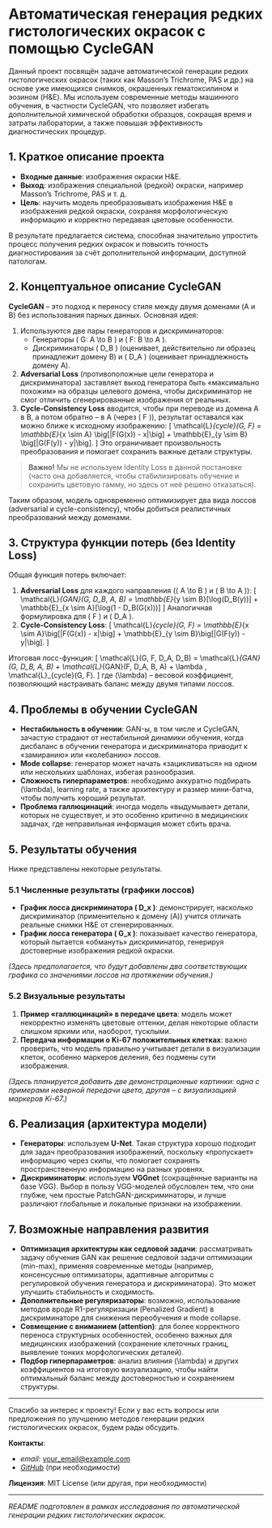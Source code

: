 # Автоматическая генерация редких гистологических окрасок с помощью CycleGAN

Данный проект посвящён задаче автоматической генерации редких гистологических окрасок (таких как Masson’s Trichrome, PAS и др.) на основе уже имеющихся снимков, окрашенных гематоксилином и эозином (H&E). Мы используем современные методы машинного обучения, в частности CycleGAN, что позволяет избегать дополнительной химической обработки образцов, сокращая время и затраты лаборатории, а также повышая эффективность диагностических процедур.

## 1. Краткое описание проекта

- **Входные данные**: изображения окраски H&E.  
- **Выход**: изображения специальной (редкой) окраски, например Masson’s Trichrome, PAS и т. д.  
- **Цель**: научить модель преобразовывать изображения H&E в изображения редкой окраски, сохраняя морфологическую информацию и корректно передавая цветовые особенности.  

В результате предлагается система, способная значительно упростить процесс получения редких окрасок и повысить точность диагностирования за счёт дополнительной информации, доступной патологам.

## 2. Концептуальное описание CycleGAN

**CycleGAN** – это подход к переносу стиля между двумя доменами (A и B) без использования парных данных. Основная идея:
1. Используются две пары генераторов и дискриминаторов:  
   - Генераторы \( G: A \to B \) и \( F: B \to A \).  
   - Дискриминаторы \( D_B \) (оценивает, действительно ли образец принадлежит домену B) и \( D_A \) (оценивает принадлежность домену A).
2. **Adversarial Loss** (противоположные цели генератора и дискриминатора) заставляет выход генератора быть «максимально похожим» на образцы целевого домена, чтобы дискриминатор не смог отличить сгенерированные изображения от реальных.
3. **Cycle-Consistency Loss** вводится, чтобы при переводе из домена A в B, а потом обратно – в A (через \( F \)), результат оставался как можно ближе к исходному изображению:
   \[
   \mathcal{L}_{cycle}(G, F) = \mathbb{E}_{x \sim A} \big[\|F(G(x)) - x\|\big] + \mathbb{E}_{y \sim B} \big[\|G(F(y)) - y\|\big].
   \]
   Это ограничивает произвольность преобразования и помогает сохранить важные детали структуры.

> **Важно!** Мы не используем Identity Loss в данной постановке (часто она добавляется, чтобы стабилизировать обучение и сохранить цветовую гамму, но здесь от неё решено отказаться).

Таким образом, модель одновременно оптимизирует два вида лоссов (adversarial и cycle-consistency), чтобы добиться реалистичных преобразований между доменами.

## 3. Структура функции потерь (без Identity Loss)

Общая функция потерь включает:
1. **Adversarial Loss** для каждого направления (\( A \to B \) и \( B \to A \)):
   \[
   \mathcal{L}_{GAN}(G, D_B, A, B) = 
   \mathbb{E}_{y \sim B}[\log(D_B(y))] + 
   \mathbb{E}_{x \sim A}[\log(1 - D_B(G(x)))]
   \]
   Аналогичная формулировка для \( F \) и \( D_A \).
2. **Cycle-Consistency Loss**:
   \[
   \mathcal{L}_{cycle}(G, F) = 
   \mathbb{E}_{x \sim A}\big[\|F(G(x)) - x\|\big] + 
   \mathbb{E}_{y \sim B}\big[\|G(F(y)) - y\|\big].
   \]

Итоговая лосс-функция:
\[
\mathcal{L}(G, F, D_A, D_B) = 
\mathcal{L}_{GAN}(G, D_B, A, B) +
\mathcal{L}_{GAN}(F, D_A, B, A) +
\lambda \, \mathcal{L}_{cycle}(G, F).
\]
где \(\lambda\) – весовой коэффициент, позволяющий настраивать баланс между двумя типами лоссов.

## 4. Проблемы в обучении CycleGAN

- **Нестабильность в обучении**: GAN-ы, в том числе и CycleGAN, зачастую страдают от нестабильной динамики обучения, когда дисбаланс в обучении генератора и дискриминатора приводит к «замиранию» или «колебанию» лоссов.  
- **Mode collapse**: генератор может начать «зацикливаться» на одном или нескольких шаблонах, избегая разнообразия.  
- **Сложность гиперпараметров**: необходимо аккуратно подбирать \(\lambda\), learning rate, а также архитектуру и размер мини-батча, чтобы получить хороший результат.  
- **Проблема галлюцинаций**: иногда модель «выдумывает» детали, которых не существует, и это особенно критично в медицинских задачах, где неправильная информация может сбить врача.

## 5. Результаты обучения

Ниже представлены некоторые результаты.

### 5.1 Численные результаты (графики лоссов)

- **График лосса дискриминатора \( D_x \)**: демонстрирует, насколько дискриминатор (применительно к домену \(A\)) учится отличать реальные снимки H&E от сгенерированных.  
- **График лосса генератора \( G_x \)**: показывает качество генератора, который пытается «обмануть» дискриминатор, генерируя достоверные изображения редкой окраски.

*(Здесь предполагается, что будут добавлены два соответствующих графика со значениями лоссов на протяжении обучения.)*

### 5.2 Визуальные результаты

1. **Пример «галлюцинаций» в передаче цвета**: модель может некорректно изменять цветовые оттенки, делая некоторые области слишком яркими или, наоборот, тусклыми.  
2. **Передача информации о Ki-67 положительных клетках**: важно проверить, что модель правильно учитывает детали в визуализации клеток, особенно маркеров деления, без подмены сути изображения.

*(Здесь планируется добавить две демонстрационные картинки: одна с примерами неверной передачи цвета, другая – с визуализацией маркеров Ki-67.)*

## 6. Реализация (архитектура модели)

- **Генераторы**: используем **U-Net**. Такая структура хорошо подходит для задач преобразования изображений, поскольку «пропускает» информацию через скипы, что помогает сохранять пространственную информацию на разных уровнях.  
- **Дискриминаторы**: используем **VGGnet** (сокращённые варианты на базе VGG). Выбор в пользу VGG-моделей обусловлен тем, что они глубже, чем простые PatchGAN-дискриминаторы, и лучше различают глобальные и локальные признаки на изображении.

## 7. Возможные направления развития

- **Оптимизация архитектуры как седловой задачи**: рассматривать задачу обучения GAN как решение седловой задачи оптимизации (min-max), применяя современные методы (например, консенсусные оптимизаторы, адаптивные алгоритмы с регулировкой обучения генератора и дискриминатора). Это может улучшить стабильность и сходимость.  
- **Дополнительные регуляризаторы**: возможно, использование методов вроде R1-регуляризации (Penalized Gradient) в дискриминаторе для снижения переобучения и mode collapse.  
- **Совмещение с вниманием (attention)**: для более корректного переноса структурных особенностей, особенно важных для медицинских изображений (сохранение клеточных границ, выявление тонких морфологических деталей).  
- **Подбор гиперпараметров**: анализ влияния \(\lambda\) и других коэффициентов на итоговую визуализацию, чтобы найти оптимальный баланс между достоверностью и сохранением структуры.

---

Спасибо за интерес к проекту! Если у вас есть вопросы или предложения по улучшению методов генерации редких гистологических окрасок, будем рады обсудить.  

**Контакты**:  
- *email*: your_email@example.com  
- [*GitHub*](https://github.com/your_repo_link) (при необходимости)  

**Лицензия**: MIT License (или другая, при необходимости)  

---

*README подготовлен в рамках исследования по автоматической генерации редких гистологических окрасок.*
